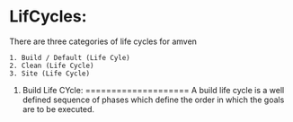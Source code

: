 LifCycles:
=======================

There are three categories of  life cycles for amven

    1. Build / Default (Life Cyle)
    2. Clean (Life Cycle)
    3. Site (Life Cycle)

1. Build Life CYcle:
====================
A build life cycle is a well defined sequence of phases which define the order in which the goals are
to be executed.

